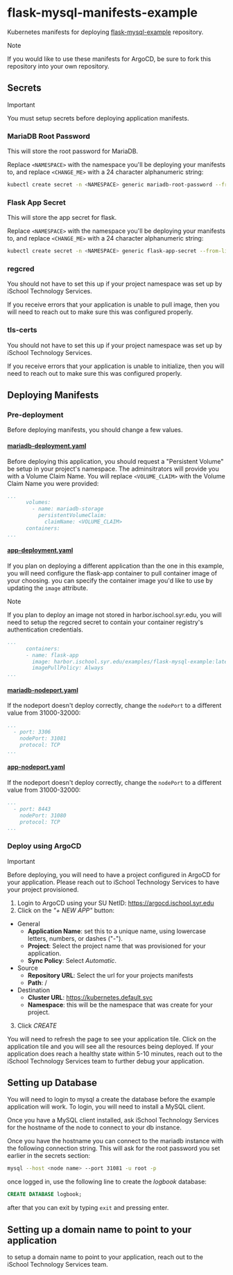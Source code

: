 # flask-mysql-manifests-example
Kubernetes manifests for deploying [flask-mysql-example](https://github.com/SyracuseUniversity/flask-mysql-example) repository. 

> [!NOTE]
> If you would like to use these manifests for ArgoCD, be sure to fork this repository into your own repository.

## Secrets
> [!IMPORTANT]
> You must setup secrets before deploying application manifests.
### MariaDB Root Password
This will store the root password for MariaDB.

Replace `<NAMESPACE>` with the namespace you'll be deploying your manifests to, and replace `<CHANGE_ME>` with a 24 character alphanumeric string:

```bash
kubectl create secret -n <NAMESPACE> generic mariadb-root-password --from-literal=password=<CHANGE_ME>
```

### Flask App Secret
This will store the app secret for flask. 

Replace `<NAMESPACE>` with the namespace you'll be deploying your manifests to, and replace `<CHANGE_ME>` with a 24 character alphanumeric string:

```bash
kubectl create secret -n <NAMESPACE> generic flask-app-secret --from-literal=secret=<CHANGE_ME>
```

### regcred
You should not have to set this up if your project namespace was set up by iSchool Technology Services. 

If you receive errors that your application is unable to pull image, then you will need to reach out to make sure this was configured properly.

### tls-certs
You should not have to set this up if your project namespace was set up by iSchool Technology Services. 

If you receive errors that your application is unable to initialize, then you will need to reach out to make sure this was configured properly.

## Deploying Manifests
### Pre-deployment
Before deploying manifests, you should change a few values.

#### [mariadb-deployment.yaml](./mariadb-deployment.yaml)
Before deploying this application, you should request a "Persistent Volume" be setup in your project's namespace. The adminsitrators will provide you with a Volume Claim Name. You will replace `<VOLUME_CLAIM>` with the Volume Claim Name you were provided:

```yaml
...
      volumes:
        - name: mariadb-storage
          persistentVolumeClaim:
            claimName: <VOLUME_CLAIM>
      containers:
...
```

#### [app-deployment.yaml](./app-deployment.yaml)
If you plan on deploying a different application than the one in this example, you will need configure the flask-app container to pull container image of your choosing. you can specify the container image you'd like to use by updating the `image` attribute.

> [!NOTE]
> If you plan to deploy an image not stored in harbor.ischool.syr.edu, you will need to setup the regcred secret to contain your container registry's authentication credentials.

```yaml
...
      containers:
      - name: flask-app
        image: harbor.ischool.syr.edu/examples/flask-mysql-example:latest
        imagePullPolicy: Always
...
```

#### [mariadb-nodeport.yaml](./mariadb-nodeport.yaml)
If the nodeport doesn't deploy correctly, change the `nodePort` to a different value from 31000-32000:
```yaml
...
  - port: 3306
    nodePort: 31081
    protocol: TCP
...
```

#### [app-nodeport.yaml](./app-nodeport.yaml)
If the nodeport doesn't deploy correctly, change the `nodePort` to a different value from 31000-32000:
```yaml
...
  - port: 8443
    nodePort: 31080
    protocol: TCP
...
```

### Deploy using ArgoCD
> [!IMPORTANT]
> Before deploying, you will need to have a project configured in ArgoCD for your application. Please reach out to iSchool Technology Services to have your project provisioned.

1. Login to ArgoCD using your SU NetID: https://argocd.ischool.syr.edu
2. Click on the *"+ NEW APP"* button:
  - General
    - **Application Name**: set this to a unique name, using lowercase letters, numbers, or dashes ("-").
    - **Project**: Select the project name that was provisioned for your application.
    - **Sync Policy**: Select *Automatic*.
  - Source
    - **Repository URL**: Select the url for your projects manifests
    - **Path**: /
  - Destination
    - **Cluster URL**: https://kubernetes.default.svc
    - **Namespace**: this will be the namespace that was create for your project.
3. Click *CREATE*

You will need to refresh the page to see your application tile. Click on the application tile and you will see all the resources being deployed. If your application does reach a healthy state within 5-10 minutes, reach out to the iSchool Technology Services team to further debug your application.

## Setting up Database
You will need to login to mysql a create the database before the example application will work. To login, you will need to install a MySQL client. 

Once you have a MySQL client installed, ask iSchool Technology Services for the hostname of the node to connect to your db instance.

Once you have the hostname you can connect to the mariadb instance with the following connection string. This will ask for the root password you set earlier in the secrets section:

```bash
mysql --host <node name> --port 31081 -u root -p
```

once logged in, use the following line to create the *logbook* database:
```sql
CREATE DATABASE logbook;
```

after that you can exit by typing `exit` and pressing enter.

## Setting up a domain name to point to your application
to setup a domain name to point to your application, reach out to the iSchool Technology Services team.
